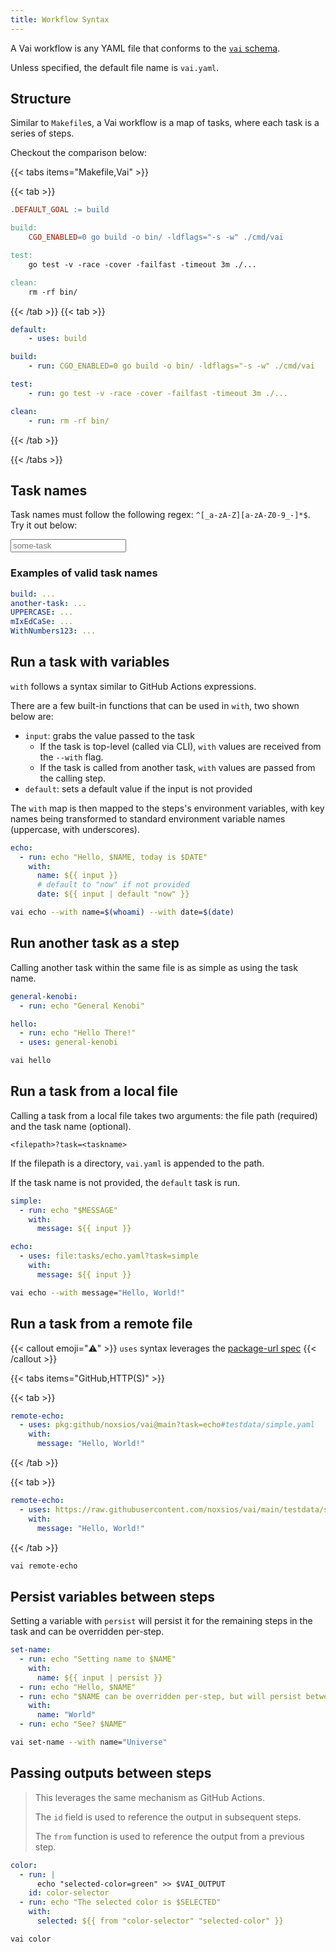 ```yaml
---
title: Workflow Syntax
---
```


A Vai workflow is any YAML file that conforms to the [`vai` schema](./schema-validation.md#raw-schema).

Unless specified, the default file name is `vai.yaml`.

## Structure

Similar to `Makefile`s, a Vai workflow is a map of tasks, where each task is a series of steps.

Checkout the comparison below:

{{< tabs items="Makefile,Vai" >}}

  {{< tab >}}

```makefile {filename="Makefile"}
.DEFAULT_GOAL := build

build:
	CGO_ENABLED=0 go build -o bin/ -ldflags="-s -w" ./cmd/vai

test:
	go test -v -race -cover -failfast -timeout 3m ./...

clean:
	rm -rf bin/
```

  {{< /tab >}}
  {{< tab >}}

```yaml {filename="vai.yaml"}
default:
    - uses: build

build:
    - run: CGO_ENABLED=0 go build -o bin/ -ldflags="-s -w" ./cmd/vai

test:
    - run: go test -v -race -cover -failfast -timeout 3m ./...

clean:
    - run: rm -rf bin/
```

  {{< /tab >}}

{{< /tabs >}}

## Task names

Task names must follow the following regex: `^[_a-zA-Z][a-zA-Z0-9_-]*$`. Try it out below:

<input class="border rounded-md px-3 py-2 mt-2" spellcheck="false" placeholder="some-task" id="task-name-regex" />
<span id="regex-result" class="ml-2"></span>

<script type="module" defer>
  const input = document.getElementById('task-name-regex');
  const result = document.getElementById('regex-result');
  input.addEventListener('input', () => {
    const regex = /^[_a-zA-Z][a-zA-Z0-9_-]*$/;
    if (input.value === '') {
      result.textContent = '';
      return;
    }
    const valid = regex.test(input.value);
    result.textContent = valid ? '✅' : '❌';
  });
</script>

### Examples of valid task names

```yaml
build: ...
another-task: ...
UPPERCASE: ...
mIxEdCaSe: ...
WithNumbers123: ...
```

## Run a task with variables

`with` follows a syntax similar to GitHub Actions expressions.

There are a few built-in functions that can be used in `with`, two shown below are:

- `input`: grabs the value passed to the task
  - If the task is top-level (called via CLI), `with` values are received from the `--with` flag.
  - If the task is called from another task, `with` values are passed from the calling step.
- `default`: sets a default value if the input is not provided

The `with` map is then mapped to the steps's environment variables, with key names being transformed to standard environment variable names (uppercase, with underscores).

```yaml {filename="vai.yaml"}
echo:
  - run: echo "Hello, $NAME, today is $DATE"
    with:
      name: ${{ input }}
      # default to "now" if not provided
      date: ${{ input | default "now" }}
```

```sh
vai echo --with name=$(whoami) --with date=$(date)
```

## Run another task as a step

Calling another task within the same file is as simple as using the task name.

```yaml {filename="vai.yaml"}
general-kenobi:
  - run: echo "General Kenobi"

hello:
  - run: echo "Hello There!"
  - uses: general-kenobi
```

```sh
vai hello
```

## Run a task from a local file

Calling a task from a local file takes two arguments: the file path (required) and the task name (optional).

`<filepath>?task=<taskname>`

If the filepath is a directory, `vai.yaml` is appended to the path.

If the task name is not provided, the `default` task is run.

```yaml {filename="tasks/echo.yaml"}
simple:
  - run: echo "$MESSAGE"
    with:
      message: ${{ input }}
```

```yaml {filename="vai.yaml"}
echo:
  - uses: file:tasks/echo.yaml?task=simple
    with:
      message: ${{ input }}
```

```sh
vai echo --with message="Hello, World!"
```

## Run a task from a remote file

{{< callout emoji="⚠️" >}}
`uses` syntax leverages the [package-url spec](https://github.com/package-url/purl-spec)
{{< /callout >}}

{{< tabs items="GitHub,HTTP(S)" >}}

{{< tab >}}

```yaml {filename="vai.yaml"}
remote-echo:
  - uses: pkg:github/noxsios/vai@main?task=echo#testdata/simple.yaml
    with:
      message: "Hello, World!"
```

{{< /tab >}}

{{< tab >}}

```yaml {filename="vai.yaml"}
remote-echo:
  - uses: https://raw.githubusercontent.com/noxsios/vai/main/testdata/simple.yaml?task=echo
    with:
      message: "Hello, World!"
```

{{< /tab >}}

```sh
vai remote-echo
```

## Persist variables between steps

Setting a variable with `persist` will persist it for the remaining steps in the task and can be overridden per-step.

```yaml {filename="vai.yaml",hl_lines=[4]}
set-name:
  - run: echo "Setting name to $NAME"
    with:
      name: ${{ input | persist }}
  - run: echo "Hello, $NAME"
  - run: echo "$NAME can be overridden per-step, but will persist between steps"
    with:
      name: "World"
  - run: echo "See? $NAME"
```

```sh
vai set-name --with name="Universe"
```

## Passing outputs between steps

> This leverages the same mechanism as GitHub Actions.
>
> The `id` field is used to reference the output in subsequent steps.
>
> The `from` function is used to reference the output from a previous step.

```yaml {filename="vai.yaml",hl_lines=[6,7,12]}
color:
  - run: |
      echo "selected-color=green" >> $VAI_OUTPUT
    id: color-selector
  - run: echo "The selected color is $SELECTED"
    with:
      selected: ${{ from "color-selector" "selected-color" }}
```

```sh
vai color
```
